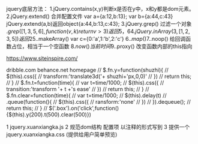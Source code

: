 jquery底层方法：
1.jQuery.contains(x,y)判断x是否在y中，x和y都是dom元素。
2.jQuery.extend() 合并配置文件
  var a={a:12,b:13};
  var b={a:44,c:43}
  jQuery.extend(a,b)返回object{a:44,b:13,c:43};
3.jQuery.grep()  过滤一个对象
  $.grep([1,3,5,6],function(v,k){  return v>3})返回5 ，6
4.jQuery.inArray(3,[1,2,3,5])返回 2
5.$.makeArray()  var c={0:'a',1:'b',2:'c'}
6.$.map() 
7.$.noop() 给回调函数占位，相当于一个空函数
8$.now()  当前时间
9.$.proxy()  改变函数内部的this指向

https://www.siteinspire.com/

dribble.com
behance.net
homepage
 //  $.fn.y=function(shuzhi){
  //  	$(this).css({
  //  		transform:'translate3d('+ shuzhi+'px,0,0)'
  //  		})
  //  	return this;
  //  }
  //  $.fn.t=function(time){
  //  	  var t=time/1000;
  //  	 $(this).css({
  //        transition:'transform '+ t +'s  ease'
  //  	 	})
  //  return this;
  //  }
  //  $.fn.clear=function(time){
  //  	  var t=time/1000;
  //     $(this).delay(t)
  //     .queue(function(){
  //     	 $(this).css({
  //       ransform:'none'
  //     	})
  //     }).dequeue();
  //     return this;
  //  }
  // $('.box').on('click',function(){$(this).y(200).t(500).clear(500)})

1 jquery.xuanxiangka.js
2 规范dom结构 配置项 以注释的形式写到
3 提供一个jquery.xuanxiangka.css (提供给用户简单预览)
<link rel="stylesheet" type="text/css" href="jquery.xuanxiangka.css">
<script type="text/javascript" src="jquery.js"></script>
<script type="text/javascript" src="jquery.xuanxiangka.js"></script>
<script></script>